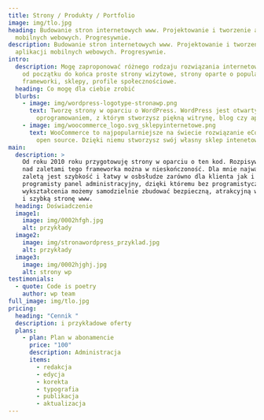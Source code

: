 ```yaml
---
title: Strony / Produkty / Portfolio
image: img/tlo.jpg
heading: Budowanie stron internetowych www. Projektowanie i tworzenie aplikacji
  mobilnych webowych. Progresywnie.
description: Budowanie stron internetowych www. Projektowanie i tworzenie
  aplikacji mobilnych webowych. Progresywnie.
intro:
  description: Mogę zaproponować różnego rodzaju rozwiązania internetowe. Buduję
    od początku do końca proste strony wizytowe, strony oparte o popularne
    frameworki, sklepy, profile społecznościowe.
  heading: Co mogę dla ciebie zrobić
  blurbs:
    - image: img/wordpress-logotype-stronawp.png
      text: Tworzę strony w oparciu o WordPress. WordPress jest otwartym
        oprogramowaniem, z którym stworzysz piękną witrynę, blog czy aplikację.
    - image: img/woocommerce_logo.svg_sklepyinternetowe.png
      text: WooCommerce to najpopularniejsze na świecie rozwiązanie eCommerce typu
        open source. Dzięki niemu stworzysz swój własny sklep intenetowy.
main:
  description: >
    Od roku 2010 roku przygotowuję strony w oparciu o ten kod. Rozpisywać się
    nad zaletami tego frameworka można w nieskończoność. Dla mnie najważniejszą
    zaletą jest szybkość i łatwy w osbsłudze zarówno dla klienta jak i
    programisty panel administracyjny, dzięki któremu bez programistycznego
    wykształcenia możemy samodzielnie zbudować bezpieczną, atrakcyjną wizualnie
    i szybką stronę www.
  heading: Doświadczenie
  image1:
    image: img/0002hfgh.jpg
    alt: przykłady
  image2:
    image: img/stronawordpress_przyklad.jpg
    alt: przykłady
  image3:
    image: img/0002hjghj.jpg
    alt: strony wp
testimonials:
  - quote: Code is poetry
    author: wp team
full_image: img/tlo.jpg
pricing:
  heading: "Cennik "
  description: i przykładowe oferty
  plans:
    - plan: Plan w abonamencie
      price: "100"
      description: Administracja
      items:
        - redakcja
        - edycja
        - korekta
        - typografia
        - publikacja
        - aktualizacja
---
```

